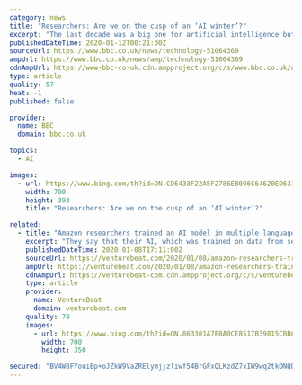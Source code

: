 ```yaml
---
category: news
title: "Researchers: Are we on the cusp of an ‘AI winter’?"
excerpt: "The last decade was a big one for artificial intelligence but researchers in the field believe that the industry is about to enter a new phase. Hype surrounding AI has peaked and troughed over the years as the abilities of the technology get overestimated and then re-evaluated. The peaks are known as AI summers, and the troughs AI winters."
publishedDateTime: 2020-01-12T00:21:00Z
sourceUrl: https://www.bbc.co.uk/news/technology-51064369
ampUrl: https://www.bbc.co.uk/news/amp/technology-51064369
cdnAmpUrl: https://www-bbc-co-uk.cdn.ampproject.org/c/s/www.bbc.co.uk/news/amp/technology-51064369
type: article
quality: 57
heat: -1
published: false

provider:
  name: BBC
  domain: bbc.co.uk

topics:
  - AI

images:
  - url: https://www.bing.com/th?id=ON.CD6433F22A5F2786E8096C64620ED631
    width: 700
    height: 393
    title: "Researchers: Are we on the cusp of an ‘AI winter’?"

related:
  - title: "Amazon researchers trained an AI model in multiple languages to improve product searches"
    excerpt: "They say that their AI, which was trained on data from several different languages at once, delivered better results using any of those languages. As Amazon applied scientist Nikhil Rao explained in a blog post, the reason for the improvement is that a corpus in one language is able to fill gaps in that of another language. For instance ..."
    publishedDateTime: 2020-01-08T17:11:00Z
    sourceUrl: https://venturebeat.com/2020/01/08/amazon-researchers-trained-an-ai-model-in-multiple-languages-to-improve-product-searches/
    ampUrl: https://venturebeat.com/2020/01/08/amazon-researchers-trained-an-ai-model-in-multiple-languages-to-improve-product-searches/amp/
    cdnAmpUrl: https://venturebeat-com.cdn.ampproject.org/c/s/venturebeat.com/2020/01/08/amazon-researchers-trained-an-ai-model-in-multiple-languages-to-improve-product-searches/amp/
    type: article
    provider:
      name: VentureBeat
      domain: venturebeat.com
    quality: 78
    images:
      - url: https://www.bing.com/th?id=ON.863301A7E8A0CE8517B39815CBB6CBE7
        width: 700
        height: 350

secured: "BV4W8FYouiBp+oJZkW9VaZRElymjjzliwf54BrGFxQLKzdZ7xIW9wq2tkONQDXDncKsU/B09RLclnAwHsVZcxb2m2jkM731JPC61QVQfPB73Dmot+xa8aIpv5vE0YHF1t8ec/urTMSXCOQc0D3a/oxJoCU1c/gr1gBR/lvQblel90kGYcxGaSe8vfTApP1/io00Q7N/q+sJF/5lAK31aOoMfUSGK1ar7FbG5uEo5qAK3loSwTziK2E8MNaVOkGq8m9jUAlqGIWWq+EHr2Kj81g==;+LXwf+yeEk3ONQs8COHATQ=="
---
```


